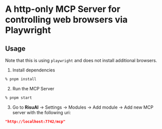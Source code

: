 # A http-only MCP Server for controlling web browsers via Playwright

## Usage

Note that this is using `playwright` and does not install additional browsers. 

1. Install dependencies

```sh
% pnpm install
```

2. Run the MCP Server

```sh
% pnpm start
```

3. Go to **RisuAI** → Settings → Modules → Add module → Add new MCP server with the following uri:

```json
"http://localhost:7742/mcp"
```
